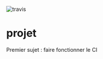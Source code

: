 ![travis](https://travis-ci.org/ASARIR/projet.svg?branch=master)
# projet

Premier sujet : faire fonctionner le CI